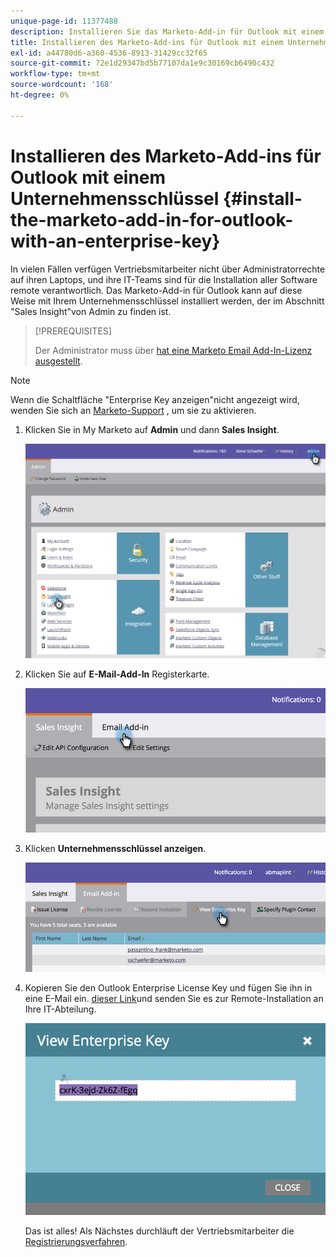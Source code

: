 ```yaml
---
unique-page-id: 11377488
description: Installieren Sie das Marketo-Add-in für Outlook mit einem Unternehmensschlüssel - Marketo Docs - Produktdokumentation
title: Installieren des Marketo-Add-ins für Outlook mit einem Unternehmensschlüssel
exl-id: a44780d6-a360-4536-8913-31429cc32f65
source-git-commit: 72e1d29347bd5b77107da1e9c30169cb6490c432
workflow-type: tm+mt
source-wordcount: '168'
ht-degree: 0%

---
```


# Installieren des Marketo-Add-ins für Outlook mit einem Unternehmensschlüssel {#install-the-marketo-add-in-for-outlook-with-an-enterprise-key}

In vielen Fällen verfügen Vertriebsmitarbeiter nicht über Administratorrechte auf ihren Laptops, und ihre IT-Teams sind für die Installation aller Software remote verantwortlich. Das Marketo-Add-in für Outlook kann auf diese Weise mit Ihrem Unternehmensschlüssel installiert werden, der im Abschnitt &quot;Sales Insight&quot;von Admin zu finden ist.

>[!PREREQUISITES]
>
>Der Administrator muss über [hat eine Marketo Email Add-In-Lizenz ausgestellt](/help/marketo/product-docs/marketo-sales-insight/msi-outlook-plugin/issue-a-marketo-email-add-in-license.md).

>[!NOTE]
>
>Wenn die Schaltfläche &quot;Enterprise Key anzeigen&quot;nicht angezeigt wird, wenden Sie sich an [Marketo-Support](https://nation.marketo.com/t5/Support/ct-p/Support) , um sie zu aktivieren.

1. Klicken Sie in My Marketo auf **Admin** und dann **Sales Insight**.

   ![](assets/image2016-7-25-14-3a22-3a12.png)

1. Klicken Sie auf **E-Mail-Add-In** Registerkarte.

   ![](assets/image2016-7-25-14-3a23-3a57.png)

1. Klicken **Unternehmensschlüssel anzeigen**.

   ![](assets/image2016-7-25-14-3a35-3a38.png)

1. Kopieren Sie den Outlook Enterprise License Key und fügen Sie ihn in eine E-Mail ein. [dieser Link](/help/marketo/product-docs/marketo-sales-insight/msi-outlook-plugin/marketo-outlook-plugin-installation-by-it.md)und senden Sie es zur Remote-Installation an Ihre IT-Abteilung.

   ![](assets/image2016-7-25-14-3a39-3a9.png)

   Das ist alles! Als Nächstes durchläuft der Vertriebsmitarbeiter die [Registrierungsverfahren](/help/marketo/product-docs/marketo-sales-insight/msi-outlook-plugin/authorize-the-marketo-outlook-plugin.md).
